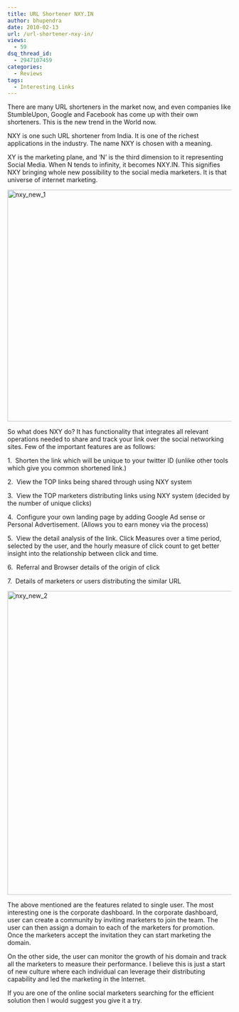 ```yaml
---
title: URL Shortener NXY.IN
author: bhupendra
date: 2010-02-13
url: /url-shortener-nxy-in/
views:
  - 59
dsq_thread_id:
  - 2947107459
categories:
  - Reviews
tags:
  - Interesting Links
---
```

There are many URL shorteners in the market now, and even companies like StumbleUpon, Google and Facebook has come up with their own shorteners. This is the new trend in the World now.

NXY is one such URL shortener from India. It is one of the richest applications in the industry. The name NXY is chosen with a meaning.

XY is the marketing plane, and ‘N’ is the third dimension to it representing Social Media. When N tends to infinity, it becomes NXY.IN. This signifies NXY bringing whole new possibility to the social media marketers. It is that universe of internet marketing.

[<img class="alignnone size-full wp-image-18774" title="nxy_new_1" src="http://cdn.devilsworkshop.org/files/2010/01/nxy_new_1.jpg" alt="nxy_new_1" width="713" height="521" />][1]

So what does NXY do? It has functionality that integrates all relevant operations needed to share and track your link over the social networking sites. Few of the important features are as follows:

1.  Shorten the link which will be unique to your twitter ID (unlike other tools which give you common shortened link.)

2.  View the TOP links being shared through using NXY system

3.  View the TOP marketers distributing links using NXY system (decided by the number of unique clicks)

4.  Configure your own landing page by adding Google Ad sense or Personal Advertisement. (Allows you to earn money via the process)

5.  View the detail analysis of the link. Click Measures over a time period, selected by the user, and the hourly measure of click count to get better insight into the relationship between click and time.

6.  Referral and Browser details of the origin of click

7.  Details of marketers or users distributing the similar URL

[<img class="alignnone size-full wp-image-18775" title="nxy_new_2" src="http://cdn.devilsworkshop.org/files/2010/01/nxy_new_2.jpg" alt="nxy_new_2" width="699" height="683" />][2]

The above mentioned are the features related to single user. The most interesting one is the corporate dashboard. In the corporate dashboard, user can create a community by inviting marketers to join the team. The user can then assign a domain to each of the marketers for promotion. Once the marketers accept the invitation they can start marketing the domain.

On the other side, the user can monitor the growth of his domain and track all the marketers to measure their performance. I believe this is just a start of new culture where each individual can leverage their distributing capability and led the marketing in the Internet.

If you are one of the online social marketers searching for the efficient solution then I would suggest you give it a try.

 [1]: http://cdn.devilsworkshop.org/files/2010/01/nxy_new_1.jpg
 [2]: http://cdn.devilsworkshop.org/files/2010/01/nxy_new_2.jpg
